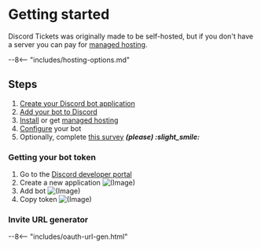 # Getting started

Discord Tickets was originally made to be self-hosted, but if you don't have a server you can pay for [managed hosting](/hosting).

<!-- do not delete -->
--8<-- "includes/hosting-options.md"
<!-- /do not delete -->

## Steps

1. [Create your Discord bot application](#getting-your-bot-token)
2. [Add your bot to Discord](#invite-url-generator)
3. [Install](/installation) or get [managed hosting](/hosting)
4. [Configure](/configuration) your bot
5. Optionally, complete [this survey](https://forms.office.com/r/LE1UbheBTm) ***(please) :slight_smile:***

### Getting your bot token

1. Go to the [Discord developer portal](https://discord.com/developers/applications)
2. Create a new application
  ![(Image)](https://i.imgur.com/7MDza3x.png)
3. Add bot
  ![(Image)](https://i.imgur.com/7n979T6.png)
4. Copy token
  ![(Image)](https://i.imgur.com/8ISNB8g.png)

### Invite URL generator

<!-- do not delete -->
--8<-- "includes/oauth-url-gen.html"
<!-- /do not delete -->
